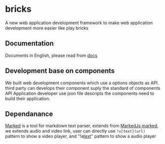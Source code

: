 # bricks
A new web application development framework to make web application development more easier like play bricks

## Documentation
Documents in English, please read from [docs](docs/index.md)

## Development base on components

We built web development components which use a options objects as API.
third party can develops their component suply the standard of components API 
Application developer use json file descripts the components need to build their application.

## Dependanance

[Marked](https://github.com/yumoqing/marked) is a tool for markdown text parser, extends from [MarkedJs marked](https://github.com/markedjs/marked), we extends audio and video link, user can directly use `!v[text](url)` pattern to show a video player, and "!a[text](url)" pattern to show a audio player
